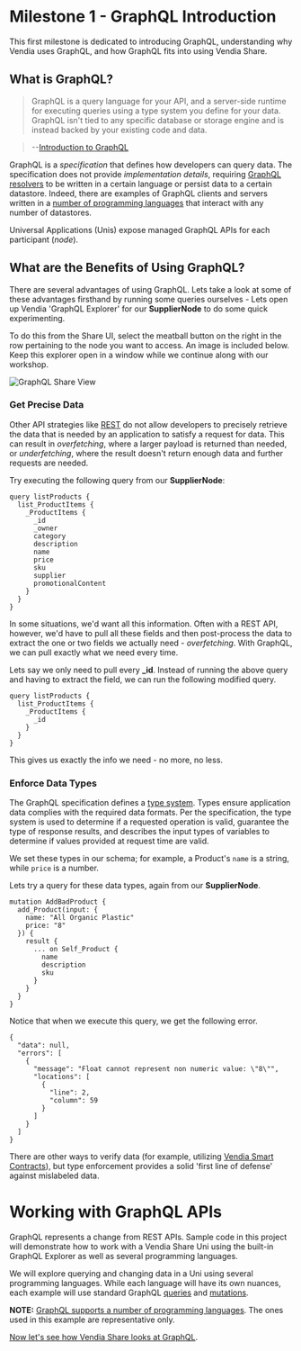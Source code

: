 # Milestone 1 - GraphQL Introduction
This first milestone is dedicated to introducing GraphQL, understanding why Vendia uses GraphQL, and how GraphQL fits into using Vendia Share.

## What is GraphQL?

> GraphQL is a query language for your API, and a server-side runtime for executing queries using a type system you define for your data. GraphQL isn't tied to any specific database or storage engine and is instead backed by your existing code and data.

> --[Introduction to GraphQL](https://graphql.org/learn/)

GraphQL is a _specification_ that defines how developers can query data. The specification does not provide _implementation details_, requiring [GraphQL resolvers](https://www.apollographql.com/docs/tutorial/resolvers/) to be written in a certain language or persist data to a certain datastore. Indeed, there are examples of GraphQL clients and servers written in a [number of programming languages](https://graphql.org/code/) that interact with any number of datastores.

Universal Applications (Unis) expose managed GraphQL APIs for each participant (_node_).

## What are the Benefits of Using GraphQL?

There are several advantages of using GraphQL. Lets take a look at some of these advantages firsthand by running some queries ourselves - Lets open up Vendia 'GraphQL Explorer' for our **SupplierNode** to do some quick experimenting. 

To do this from the Share UI, select the meatball button on the right in the row pertaining to the node you want to access. An image is included below. Keep this explorer open in a window while we continue along with our workshop.

![GraphQL Share View](/img/GraphQL_Share_UI.png)

### __Get Precise Data__

Other API strategies like [REST](https://www.ics.uci.edu/~fielding/pubs/dissertation/rest_arch_style.htm) do not allow developers to precisely retrieve the data that is needed by an application to satisfy a request for data. This can result in _overfetching_, where a larger payload is returned than needed, or _underfetching_, where the result doesn't return enough data and further requests are needed.

Try executing the following query from our **SupplierNode**: 

```
query listProducts {
  list_ProductItems {
    _ProductItems {
      _id
      _owner
      category
      description
      name
      price
      sku
      supplier
      promotionalContent
    }
  }
}
```

In some situations, we'd want all this information. Often with a REST API, however, we'd have to pull all these fields and then post-process the data to extract the one or two fields we actually need - _overfetching_. With GraphQL, we can pull exactly what we need every time.

Lets say we only need to pull every **_id**. Instead of running the above query and having to extract the field, we can run the following modified query.

```
query listProducts {
  list_ProductItems {
    _ProductItems {
      _id
    }
  }
}
```

This gives us exactly the info we need - no more, no less. 



### __Enforce Data Types__

The GraphQL specification defines a [type system](https://spec.graphql.org/October2021/#sec-Type-System). Types ensure application data complies with the required data formats. Per the specification, the type system is used to determine if a requested operation is valid, guarantee the type of response results, and describes the input types of variables to determine if values provided at request time are valid.

We set these types in our schema; for example, a Product's `name` is a string, while `price` is a number. 

Lets try a query for these data types, again from our **SupplierNode**.

```
mutation AddBadProduct {
  add_Product(input: {
    name: "All Organic Plastic"
    price: "8"
  }) {
    result {
      ... on Self_Product {
        name
        description
        sku
      }
    }
  }
}
```

Notice that when we execute this query, we get the following error.

```
{
  "data": null,
  "errors": [
    {
      "message": "Float cannot represent non numeric value: \"8\"",
      "locations": [
        {
          "line": 2,
          "column": 59
        }
      ]
    }
  ]
}
```
There are other ways to verify data (for example, utilizing [Vendia Smart Contracts](https://www.vendia.com/docs/share/smart-contracts)), but type enforcement provides a solid 'first line of defense' against mislabeled data.


# Working with GraphQL APIs

GraphQL represents a change from REST APIs. Sample code in this project will demonstrate how to work with a Vendia Share Uni using the built-in GraphQL Explorer as well as several programming languages.

We will explore querying and changing data in a Uni using several programming languages. While each language will have its own nuances, each example will use standard GraphQL [queries](https://graphql.org/learn/queries/) and [mutations](https://graphql.org/learn/queries/#mutations).

**NOTE:** [GraphQL supports a number of programming languages](https://graphql.org/code/#language-support). The ones used in this example are representative only.

[Now let's see how Vendia Share looks at GraphQL](README-Milestone2.md).
